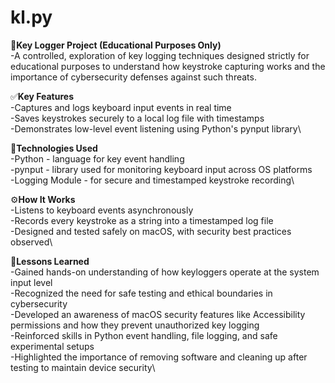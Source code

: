 # kl.py
🔐**Key Logger Project (Educational Purposes Only)**\
-A controlled, exploration of key logging techniques designed strictly for educational purposes to understand how keystroke capturing works and the importance of cybersecurity defenses against such threats.

✅**Key Features**\
-Captures and logs keyboard input events in real time\
-Saves keystrokes securely to a local log file with timestamps\
-Demonstrates low-level event listening using Python's pynput library\

🧰**Technologies Used**\
-Python - language for key event handling\
-pynput - library used for monitoring keyboard input across OS platforms\
-Logging Module - for secure and timestamped keystroke recording\

⚙️**How It Works**\
-Listens to keyboard events asynchronously\
-Records every keystroke as a string into a timestamped log file\
-Designed and tested safely on macOS, with security best practices observed\

📖**Lessons Learned**\
-Gained hands-on understanding of how keyloggers operate at the system input level\
-Recognized the need for safe testing and ethical boundaries in cybersecurity\
-Developed an awareness of macOS security features like Accessibility permissions and how they prevent unauthorized key logging\
-Reinforced skills in Python event handling, file logging, and safe experimental setups\
-Highlighted the importance of removing software and cleaning up after testing to maintain device security\
